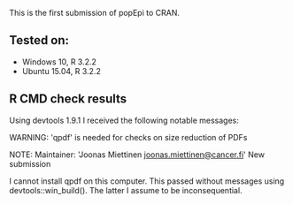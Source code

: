 This is the first submission of popEpi to CRAN.

## Tested on:
* Windows 10, R 3.2.2
* Ubuntu 15.04, R 3.2.2

## R CMD check results

Using devtools 1.9.1 I received the following notable messages:

WARNING: 
'qpdf' is needed for checks on size reduction of PDFs

NOTE:
Maintainer: 'Joonas Miettinen <joonas.miettinen@cancer.fi>'
New submission

I cannot install qpdf on this computer. This passed without messages using devtools::win_build(). 
The latter I assume to be inconsequential.